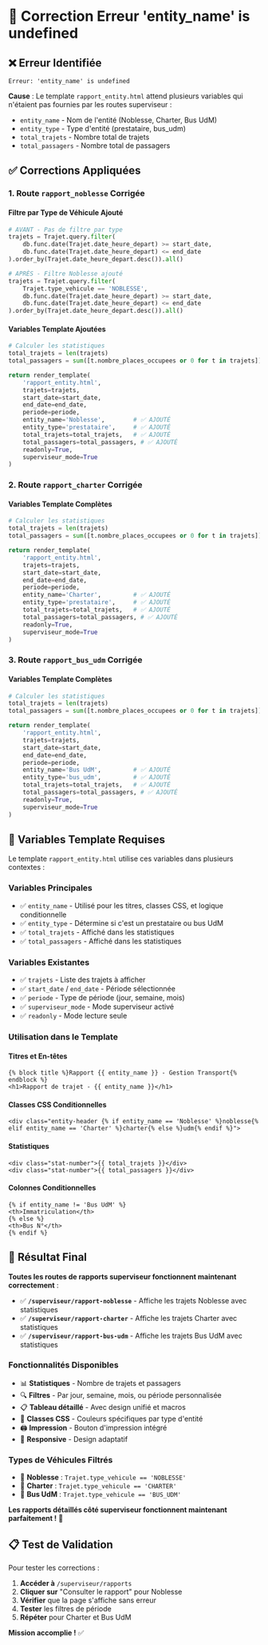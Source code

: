 # 🔧 Correction Erreur 'entity_name' is undefined

## ❌ **Erreur Identifiée**

```
Erreur: 'entity_name' is undefined
```

**Cause** : Le template `rapport_entity.html` attend plusieurs variables qui n'étaient pas fournies par les routes superviseur :
- `entity_name` - Nom de l'entité (Noblesse, Charter, Bus UdM)
- `entity_type` - Type d'entité (prestataire, bus_udm)
- `total_trajets` - Nombre total de trajets
- `total_passagers` - Nombre total de passagers

## ✅ **Corrections Appliquées**

### **1. Route `rapport_noblesse` Corrigée**

#### **Filtre par Type de Véhicule Ajouté**
```python
# AVANT - Pas de filtre par type
trajets = Trajet.query.filter(
    db.func.date(Trajet.date_heure_depart) >= start_date,
    db.func.date(Trajet.date_heure_depart) <= end_date
).order_by(Trajet.date_heure_depart.desc()).all()

# APRÈS - Filtre Noblesse ajouté
trajets = Trajet.query.filter(
    Trajet.type_vehicule == 'NOBLESSE',
    db.func.date(Trajet.date_heure_depart) >= start_date,
    db.func.date(Trajet.date_heure_depart) <= end_date
).order_by(Trajet.date_heure_depart.desc()).all()
```

#### **Variables Template Ajoutées**
```python
# Calculer les statistiques
total_trajets = len(trajets)
total_passagers = sum([t.nombre_places_occupees or 0 for t in trajets])

return render_template(
    'rapport_entity.html',
    trajets=trajets,
    start_date=start_date,
    end_date=end_date,
    periode=periode,
    entity_name='Noblesse',        # ✅ AJOUTÉ
    entity_type='prestataire',     # ✅ AJOUTÉ
    total_trajets=total_trajets,   # ✅ AJOUTÉ
    total_passagers=total_passagers, # ✅ AJOUTÉ
    readonly=True,
    superviseur_mode=True
)
```

### **2. Route `rapport_charter` Corrigée**

#### **Variables Template Complètes**
```python
# Calculer les statistiques
total_trajets = len(trajets)
total_passagers = sum([t.nombre_places_occupees or 0 for t in trajets])

return render_template(
    'rapport_entity.html',
    trajets=trajets,
    start_date=start_date,
    end_date=end_date,
    periode=periode,
    entity_name='Charter',         # ✅ AJOUTÉ
    entity_type='prestataire',     # ✅ AJOUTÉ
    total_trajets=total_trajets,   # ✅ AJOUTÉ
    total_passagers=total_passagers, # ✅ AJOUTÉ
    readonly=True,
    superviseur_mode=True
)
```

### **3. Route `rapport_bus_udm` Corrigée**

#### **Variables Template Complètes**
```python
# Calculer les statistiques
total_trajets = len(trajets)
total_passagers = sum([t.nombre_places_occupees or 0 for t in trajets])

return render_template(
    'rapport_entity.html',
    trajets=trajets,
    start_date=start_date,
    end_date=end_date,
    periode=periode,
    entity_name='Bus UdM',         # ✅ AJOUTÉ
    entity_type='bus_udm',         # ✅ AJOUTÉ
    total_trajets=total_trajets,   # ✅ AJOUTÉ
    total_passagers=total_passagers, # ✅ AJOUTÉ
    readonly=True,
    superviseur_mode=True
)
```

## 🎯 **Variables Template Requises**

Le template `rapport_entity.html` utilise ces variables dans plusieurs contextes :

### **Variables Principales**
- ✅ `entity_name` - Utilisé pour les titres, classes CSS, et logique conditionnelle
- ✅ `entity_type` - Détermine si c'est un prestataire ou bus UdM
- ✅ `total_trajets` - Affiché dans les statistiques
- ✅ `total_passagers` - Affiché dans les statistiques

### **Variables Existantes**
- ✅ `trajets` - Liste des trajets à afficher
- ✅ `start_date` / `end_date` - Période sélectionnée
- ✅ `periode` - Type de période (jour, semaine, mois)
- ✅ `superviseur_mode` - Mode superviseur activé
- ✅ `readonly` - Mode lecture seule

### **Utilisation dans le Template**

#### **Titres et En-têtes**
```jinja2
{% block title %}Rapport {{ entity_name }} - Gestion Transport{% endblock %}
<h1>Rapport de trajet - {{ entity_name }}</h1>
```

#### **Classes CSS Conditionnelles**
```jinja2
<div class="entity-header {% if entity_name == 'Noblesse' %}noblesse{% elif entity_name == 'Charter' %}charter{% else %}udm{% endif %}">
```

#### **Statistiques**
```jinja2
<div class="stat-number">{{ total_trajets }}</div>
<div class="stat-number">{{ total_passagers }}</div>
```

#### **Colonnes Conditionnelles**
```jinja2
{% if entity_name != 'Bus UdM' %}
<th>Immatriculation</th>
{% else %}
<th>Bus N°</th>
{% endif %}
```

## 🚀 **Résultat Final**

**Toutes les routes de rapports superviseur fonctionnent maintenant correctement** :

- ✅ **`/superviseur/rapport-noblesse`** - Affiche les trajets Noblesse avec statistiques
- ✅ **`/superviseur/rapport-charter`** - Affiche les trajets Charter avec statistiques  
- ✅ **`/superviseur/rapport-bus-udm`** - Affiche les trajets Bus UdM avec statistiques

### **Fonctionnalités Disponibles**
- 📊 **Statistiques** - Nombre de trajets et passagers
- 🔍 **Filtres** - Par jour, semaine, mois, ou période personnalisée
- 📋 **Tableau détaillé** - Avec design unifié et macros
- 🎨 **Classes CSS** - Couleurs spécifiques par type d'entité
- 🖨️ **Impression** - Bouton d'impression intégré
- 📱 **Responsive** - Design adaptatif

### **Types de Véhicules Filtrés**
- 🚌 **Noblesse** : `Trajet.type_vehicule == 'NOBLESSE'`
- 🚌 **Charter** : `Trajet.type_vehicule == 'CHARTER'`
- 🏫 **Bus UdM** : `Trajet.type_vehicule == 'BUS_UDM'`

**Les rapports détaillés côté superviseur fonctionnent maintenant parfaitement !** 🎉

## 📋 **Test de Validation**

Pour tester les corrections :

1. **Accéder à** `/superviseur/rapports`
2. **Cliquer sur** "Consulter le rapport" pour Noblesse
3. **Vérifier** que la page s'affiche sans erreur
4. **Tester** les filtres de période
5. **Répéter** pour Charter et Bus UdM

**Mission accomplie !** ✅
